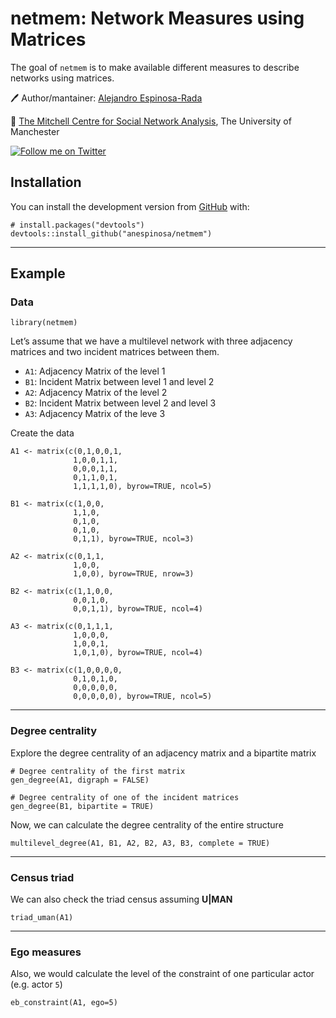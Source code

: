 
<!-- README.md is generated from README.Rmd. Please edit that file -->

netmem: Network Measures using Matrices
=======================================

<!-- badges: start -->
<!-- badges: end -->

The goal of `netmem` is to make available different measures to describe
networks using matrices.

🖊 Author/mantainer: [Alejandro
Espinosa-Rada](https://www.research.manchester.ac.uk/portal/en/researchers/alejandro-espinosa(4ed72800-e02b-47a8-a958-640b6a07f563).html)

🏫 [The Mitchell Centre for Social Network
Analysis](https://www.socialsciences.manchester.ac.uk/mitchell-centre/),
The University of Manchester

[![Follow me on
Twitter](https://img.shields.io/badge/Follow%20me%20on%20Twitter-9cf.svg)](https://twitter.com/aesp08)

Installation
------------

You can install the development version from
[GitHub](https://github.com/) with:

    # install.packages("devtools")
    devtools::install_github("anespinosa/netmem")

------------------------------------------------------------------------

Example
-------

### Data

    library(netmem)

<div class="alert alert-info">

Let’s assume that we have a multilevel network with three adjacency
matrices and two incident matrices between them.

-   `A1`: Adjacency Matrix of the level 1
-   `B1`: Incident Matrix between level 1 and level 2
-   `A2`: Adjacency Matrix of the level 2
-   `B2`: Incident Matrix between level 2 and level 3
-   `A3`: Adjacency Matrix of the leve 3

</div>

Create the data

    A1 <- matrix(c(0,1,0,0,1,
                  1,0,0,1,1,
                  0,0,0,1,1,
                  0,1,1,0,1,
                  1,1,1,1,0), byrow=TRUE, ncol=5)
                  
    B1 <- matrix(c(1,0,0,
                  1,1,0,
                  0,1,0,
                  0,1,0,
                  0,1,1), byrow=TRUE, ncol=3)

    A2 <- matrix(c(0,1,1,
                  1,0,0,
                  1,0,0), byrow=TRUE, nrow=3)

    B2 <- matrix(c(1,1,0,0,
                  0,0,1,0,
                  0,0,1,1), byrow=TRUE, ncol=4)

    A3 <- matrix(c(0,1,1,1,
                  1,0,0,0,
                  1,0,0,1,
                  1,0,1,0), byrow=TRUE, ncol=4)

    B3 <- matrix(c(1,0,0,0,0,
                  0,1,0,1,0,
                  0,0,0,0,0,
                  0,0,0,0,0), byrow=TRUE, ncol=5)

------------------------------------------------------------------------

### Degree centrality

Explore the degree centrality of an adjacency matrix and a bipartite
matrix

    # Degree centrality of the first matrix
    gen_degree(A1, digraph = FALSE)

    # Degree centrality of one of the incident matrices
    gen_degree(B1, bipartite = TRUE)

Now, we can calculate the degree centrality of the entire structure

    multilevel_degree(A1, B1, A2, B2, A3, B3, complete = TRUE)

------------------------------------------------------------------------

### Census triad

We can also check the triad census assuming **U\|MAN**

    triad_uman(A1)

------------------------------------------------------------------------

### Ego measures

Also, we would calculate the level of the constraint of one particular
actor (e.g. actor `5`)

    eb_constraint(A1, ego=5)
